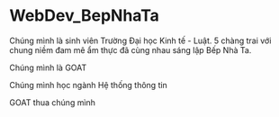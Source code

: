 # WebDev_BepNhaTa

Chúng mình là sinh viên Trường Đại học Kinh tế - Luật. 5 chàng trai với chung niềm đam mê ẩm thực đã cùng nhau sáng lập Bếp Nhà Ta.

Chúng mình là GOAT

Chúng mình học ngành Hệ thống thông tin

GOAT thua chúng mình

